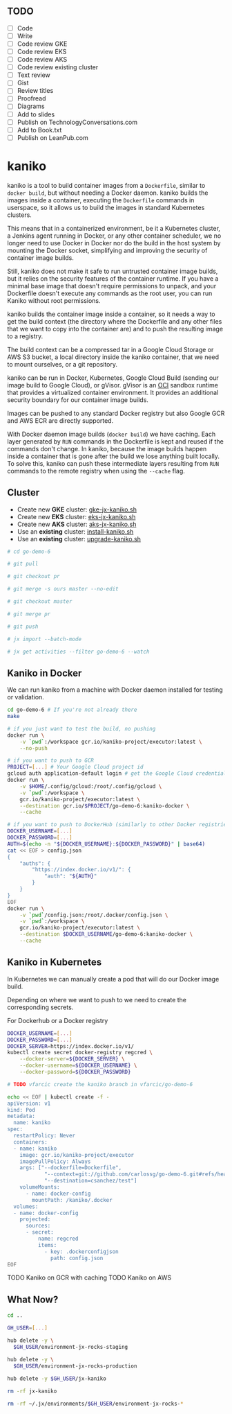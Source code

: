 ## TODO

- [ ] Code
- [ ] Write
- [ ] Code review GKE
- [ ] Code review EKS
- [ ] Code review AKS
- [ ] Code review existing cluster
- [ ] Text review
- [ ] Gist
- [ ] Review titles
- [ ] Proofread
- [ ] Diagrams
- [ ] Add to slides
- [ ] Publish on TechnologyConversations.com
- [ ] Add to Book.txt
- [ ] Publish on LeanPub.com

# kaniko

kaniko is a tool to build container images from a `Dockerfile`, similar to `docker build`, but without needing a Docker daemon. kaniko builds the images inside a container, executing the `Dockerfile` commands in userspace, so it allows us to build the images in standard Kubernetes clusters.

This means that in a containerized environment, be it a Kubernetes cluster, a Jenkins agent running in Docker, or any other container scheduler, we no longer need to use Docker in Docker nor do the build in the host system by mounting the Docker socket, simplifying and improving the security of container image builds.

Still, kaniko does not make it safe to run untrusted container image builds, but it relies on the security features of the container runtime.
If you have a minimal base image that doesn't require permissions to unpack, and your Dockerfile doesn't execute any commands as the root user, you can run Kaniko without root permissions.

kaniko builds the container image inside a container, so it needs a way to get the build context (the directory where the Dockerfile and any other files that we want to copy into the container are) and to push the resulting image to a registry.

The build context can be a compressed tar in a Google Cloud Storage or AWS S3 bucket, a local directory inside the kaniko container, that we need to mount ourselves, or a git repository.

kaniko can be run in Docker, Kubernetes, Google Cloud Build (sending our image build to Google Cloud), or gVisor.
gVisor is an [OCI](https://www.opencontainers.org/) sandbox runtime that provides a virtualized container environment. It provides an additional security boundary for our container image builds.

Images can be pushed to any standard Docker registry but also Google GCR and AWS ECR are directly supported.

With Docker daemon image builds (`docker build`) we have caching. Each layer generated by `RUN` commands in the Dockerfile is kept and reused if the commands don't change. In kaniko, because the image builds happen inside a container that is gone after the build we lose anything built locally. To solve this, kaniko can push these intermediate layers resulting from `RUN` commands to the remote registry when using the `--cache` flag.


## Cluster

* Create new **GKE** cluster: [gke-jx-kaniko.sh](TODO:)
* Create new **EKS** cluster: [eks-jx-kaniko.sh](TODO:)
* Create new **AKS** cluster: [aks-jx-kaniko.sh](TODO:)
* Use an **existing** cluster: [install-kaniko.sh](TODO:)
* Use an **existing** cluster: [upgrade-kaniko.sh](TODO:)

```bash
# cd go-demo-6

# git pull

# git checkout pr

# git merge -s ours master --no-edit

# git checkout master

# git merge pr

# git push
```

```bash
# jx import --batch-mode

# jx get activities --filter go-demo-6 --watch
```

## Kaniko in Docker

We can run kaniko from a machine with Docker daemon installed for testing or validation.

```bash
cd go-demo-6 # If you're not already there
make

# if you just want to test the build, no pushing
docker run \
    -v `pwd`:/workspace gcr.io/kaniko-project/executor:latest \
    --no-push

# if you want to push to GCR
PROJECT=[...] # Your Google Cloud project id
gcloud auth application-default login # get the Google Cloud credentials
docker run \
    -v $HOME/.config/gcloud:/root/.config/gcloud \
    -v `pwd`:/workspace \
    gcr.io/kaniko-project/executor:latest \
    --destination gcr.io/$PROJECT/go-demo-6:kaniko-docker \
    --cache

# if you want to push to DockerHub (similarly to other Docker registries)
DOCKER_USERNAME=[...]
DOCKER_PASSWORD=[...]
AUTH=$(echo -n "${DOCKER_USERNAME}:${DOCKER_PASSWORD}" | base64)
cat << EOF > config.json
{
    "auths": {
        "https://index.docker.io/v1/": {
            "auth": "${AUTH}"
        }
    }
}
EOF
docker run \
    -v `pwd`/config.json:/root/.docker/config.json \
    -v `pwd`:/workspace \
    gcr.io/kaniko-project/executor:latest \
    --destination $DOCKER_USERNAME/go-demo-6:kaniko-docker \
    --cache
```

## Kaniko in Kubernetes

In Kubernetes we can manually create a pod that will do our Docker image build.

Depending on where we want to push to we need to create the corresponding secrets.

For Dockerhub or a Docker registry

```bash
DOCKER_USERNAME=[...]
DOCKER_PASSWORD=[...]
DOCKER_SERVER=https://index.docker.io/v1/
kubectl create secret docker-registry regcred \
    --docker-server=${DOCKER_SERVER} \
    --docker-username=${DOCKER_USERNAME} \
    --docker-password=${DOCKER_PASSWORD}

# TODO vfarcic create the kaniko branch in vfarcic/go-demo-6

echo << EOF | kubectl create -f -
apiVersion: v1
kind: Pod
metadata:
  name: kaniko
spec:
  restartPolicy: Never
  containers:
  - name: kaniko
    image: gcr.io/kaniko-project/executor
    imagePullPolicy: Always
    args: ["--dockerfile=Dockerfile",
            "--context=git://github.com/carlossg/go-demo-6.git#refs/heads/kaniko",
            "--destination=csanchez/test"]
    volumeMounts:
      - name: docker-config
        mountPath: /kaniko/.docker
  volumes:
  - name: docker-config
    projected:
      sources:
      - secret:
          name: regcred
          items:
            - key: .dockerconfigjson
              path: config.json
EOF
```

TODO Kaniko on GCR with caching
TODO Kaniko on AWS


## What Now?

```bash
cd ..

GH_USER=[...]

hub delete -y \
  $GH_USER/environment-jx-rocks-staging

hub delete -y \
  $GH_USER/environment-jx-rocks-production
  
hub delete -y $GH_USER/jx-kaniko

rm -rf jx-kaniko

rm -rf ~/.jx/environments/$GH_USER/environment-jx-rocks-*
```
